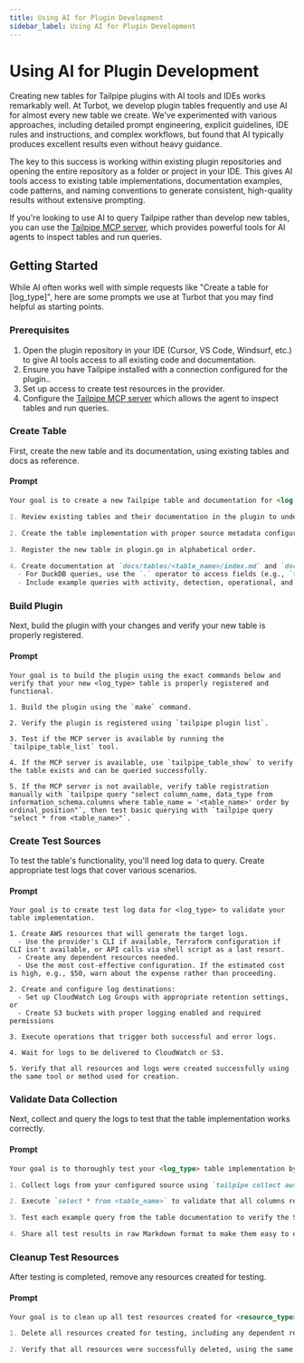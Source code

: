 ```yaml
---
title: Using AI for Plugin Development
sidebar_label: Using AI for Plugin Development
---
```


# Using AI for Plugin Development

Creating new tables for Tailpipe plugins with AI tools and IDEs works remarkably well. At Turbot, we develop plugin tables frequently and use AI for almost every new table we create. We've experimented with various approaches, including detailed prompt engineering, explicit guidelines, IDE rules and instructions, and complex workflows, but found that AI typically produces excellent results even without heavy guidance.

The key to this success is working within existing plugin repositories and opening the entire repository as a folder or project in your IDE. This gives AI tools access to existing table implementations, documentation examples, code patterns, and naming conventions to generate consistent, high-quality results without extensive prompting.

If you're looking to use AI to query Tailpipe rather than develop new tables, you can use the [Tailpipe MCP server](https://github.com/turbot/tailpipe-mcp), which provides powerful tools for AI agents to inspect tables and run queries.

## Getting Started

While AI often works well with simple requests like "Create a table for [log_type]", here are some prompts we use at Turbot that you may find helpful as starting points.

### Prerequisites

1. Open the plugin repository in your IDE (Cursor, VS Code, Windsurf, etc.) to give AI tools access to all existing code and documentation.
2. Ensure you have Tailpipe installed with a connection configured for the plugin..
3. Set up access to create test resources in the provider.
4. Configure the [Tailpipe MCP server](https://github.com/turbot/tailpipe-mcp) which allows the agent to inspect tables and run queries.

### Create Table

First, create the new table and its documentation, using existing tables and docs as reference.

#### Prompt

```md
Your goal is to create a new Tailpipe table and documentation for <log type>.

1. Review existing tables and their documentation in the plugin to understand the established patterns, naming conventions, and column structures.

2. Create the table implementation with proper source metadata configuration, row enrichment logic for standard and log-specific fields.

3. Register the new table in plugin.go in alphabetical order.

4. Create documentation at `docs/tables/<table_name>/index.md` and `docs/tables/<table_name>/queries.md`.
  - For DuckDB queries, use the `.` operator to access fields (e.g., `table.field`) instead of `->` or `->>`
  - Include example queries with activity, detection, operational, and volume scenarios
```

### Build Plugin

Next, build the plugin with your changes and verify your new table is properly registered.

#### Prompt

```
Your goal is to build the plugin using the exact commands below and verify that your new <log_type> table is properly registered and functional.

1. Build the plugin using the `make` command.

2. Verify the plugin is registered using `tailpipe plugin list`.

3. Test if the MCP server is available by running the `tailpipe_table_list` tool.

4. If the MCP server is available, use `tailpipe_table_show` to verify the table exists and can be queried successfully.

5. If the MCP server is not available, verify table registration manually with `tailpipe query "select column_name, data_type from information_schema.columns where table_name = '<table_name>' order by ordinal_position"`, then test basic querying with `tailpipe query "select * from <table_name>"`.
```

### Create Test Sources

To test the table's functionality, you'll need log data to query. Create appropriate test logs that cover various scenarios.

#### Prompt

```
Your goal is to create test log data for <log_type> to validate your table implementation.

1. Create AWS resources that will generate the target logs.
  - Use the provider's CLI if available, Terraform configuration if CLI isn't available, or API calls via shell script as a last resort.
  - Create any dependent resources needed.
  - Use the most cost-effective configuration. If the estimated cost is high, e.g., $50, warn about the expense rather than proceeding.

2. Create and configure log destinations:
  - Set up CloudWatch Log Groups with appropriate retention settings, or
  - Create S3 buckets with proper logging enabled and required permissions

3. Execute operations that trigger both successful and error logs.

4. Wait for logs to be delivered to CloudWatch or S3.

5. Verify that all resources and logs were created successfully using the same tool or method used for creation.
```

### Validate Data Collection

Next, collect and query the logs to test that the table implementation works correctly.

#### Prompt

```md
Your goal is to thoroughly test your <log_type> table implementation by validating column data and executing documentation examples.

1. Collect logs from your configured source using `tailpipe collect aws_<log_type>` command.

2. Execute `select * from <table_name>` to validate that all columns return expected data based on the actual log entries and have correct data types.

3. Test each example query from the table documentation to verify the SQL syntax is correct, queries execute without errors, and results match the example descriptions.

4. Share all test results in raw Markdown format to make them easy to export and review.
```

### Cleanup Test Resources

After testing is completed, remove any resources created for testing.

#### Prompt

```md
Your goal is to clean up all test resources created for <resource_type> validation to avoid ongoing costs.

1. Delete all resources created for testing, including any dependent resources, using the same method that was used to create them.

2. Verify that all resources were successfully deleted, using the same method that was used to delete them.
```
